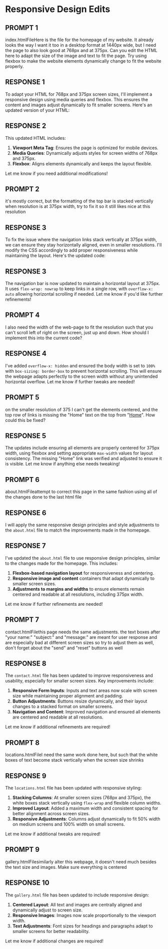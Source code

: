 # Responsive Design Edits

## PROMPT 1

index.htmlFileHere is the file for the homepage of my website. It already looks the way I want it too in a desktop format at 1440px wide, but I need the page to also look good at 768px and at 375px. Can you edit the HTML here to adapt the size of the image and text to fit the page. Try using flexbox to make the website elements dynamically change to fit the website properly.

## RESPONSE 1

To adapt your HTML for 768px and 375px screen sizes, I'll implement a responsive design using media queries and flexbox. This ensures the content and images adjust dynamically to fit smaller screens. Here's an updated version of your HTML:

## RESPONSE 2

This updated HTML includes:

1.  **Viewport Meta Tag**: Ensures the page is optimized for mobile devices.
2.  **Media Queries**: Dynamically adjusts styles for screen widths of 768px and 375px.
3.  **Flexbox**: Aligns elements dynamically and keeps the layout flexible.

Let me know if you need additional modifications!

## PROMPT 2

it's mostly correct, but the formatting of the top bar is stacked vertically when resolution is at 375px width, try to fix it so it still likes nice at this resolution

## RESPONSE 3

To fix the issue where the navigation links stack vertically at 375px width, we can ensure they stay horizontally aligned, even in smaller resolutions. I'll modify the CSS accordingly to add proper responsiveness while maintaining the layout. Here's the updated code:

## RESPONSE 3

The navigation bar is now updated to maintain a horizontal layout at 375px. It uses `flex-wrap: nowrap` to keep links in a single row, with `overflow-x: auto` allowing horizontal scrolling if needed. Let me know if you'd like further refinements!

## PROMPT 4

I also need the width of the web-page to fit the resolution such that you can't scroll left of right on the screen, just up and down. How should I implement this into the current code?

## RESPONSE 4

I've added `overflow-x: hidden` and ensured the body width is set to `100%` with `box-sizing: border-box` to prevent horizontal scrolling. This will ensure the webpage adapts perfectly to the screen width without any unintended horizontal overflow. Let me know if further tweaks are needed!

## PROMPT 5

on the smaller resolution of 375 I can't get the elements centered, and the top row of links is missing the "Home" text on the top from "<a href="index.html">Home</a>". How could  this be fixed?

## RESPONSE 5

The updates include ensuring all elements are properly centered for 375px width, using flexbox and setting appropriate `max-width` values for layout consistency. The missing "Home" link was verified and adjusted to ensure it is visible. Let me know if anything else needs tweaking!

## PROMPT 6

about.htmlFileattempt to correct this page in the same fashion using all of the changes done to the last html file

## RESPONSE 6

I will apply the same responsive design principles and style adjustments to the `about.html` file to match the improvements made in the homepage.

## RESPONSE 7

I've updated the `about.html` file to use responsive design principles, similar to the changes made for the homepage. This includes:

1.  **Flexbox-based navigation layout** for responsiveness and centering.
2.  **Responsive image and content** containers that adapt dynamically to smaller screen sizes.
3.  **Adjustments to margins and widths** to ensure elements remain centered and readable at all resolutions, including 375px width.

Let me know if further refinements are needed!

## PROMPT 7

contact.htmlFilethis page needs the same adjustments. the text boxes after "your name:" "subject:" and "message:" are meant for user response and are especially bad at different screen sizes so try to adjust them as well, don't forget about the "send" and "reset" buttons as well

## RESPONSE 8

The `contact.html` file has been updated to improve responsiveness and usability, especially for smaller screen sizes. Key improvements include:

1.  **Responsive Form Inputs**: Inputs and text areas now scale with screen size while maintaining proper alignment and padding.
2.  **Button Adjustments**: Buttons resize dynamically, and their layout changes to a stacked format on smaller screens.
3.  **Navigation and Content**: Improved navigation and ensured all elements are centered and readable at all resolutions.

Let me know if additional refinements are required!

## PROMPT 8

locations.htmlFileI need the same work done here, but such that the white boxes of text become stack vertically when the screen size shrinks

## RESPONSE 9

The `locations.html` file has been updated with responsive styling:

1.  **Stacking Columns**: At smaller screen sizes (768px and 375px), the white boxes stack vertically using `flex-wrap` and flexible column widths.
2.  **Improved Layout**: Added a maximum width and consistent spacing for better alignment across screen sizes.
3.  **Responsive Adjustments**: Columns adjust dynamically to fit 50% width on medium screens and 100% width on small screens.

Let me know if additional tweaks are required!

## PROMPT 9

gallery.htmlFilesimilarly alter this webpage, it doesn't need much besides the text size and images. Make sure everything is centered

## RESPONSE 10

The `gallery.html` file has been updated to include responsive design:

1.  **Centered Layout**: All text and images are centrally aligned and dynamically adjust to screen size.
2.  **Responsive Images**: Images now scale proportionally to the viewport width.
3.  **Text Adjustments**: Font sizes for headings and paragraphs adapt to smaller screens for better readability.

Let me know if additional changes are required!

